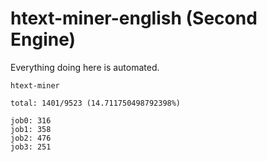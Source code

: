 # htext-miner-english (Second Engine)

Everything doing here is automated.

```
htext-miner

total: 1401/9523 (14.711750498792398%)

job0: 316
job1: 358
job2: 476
job3: 251
```